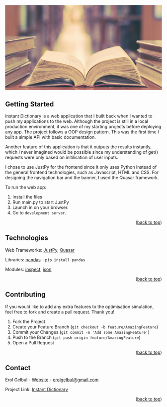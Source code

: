 <div id="top"></div>

<div style="text-align:center"><img src="images/cover.png" /></div>

<!-- ABOUT THE PROJECT -->
## Getting Started

Instant Dictionary is a web application that I built back when I wanted to push my applications to the web.
Although the project is still in a local production environment, it was one of my starting projects before
deploying any app. The project follows a OOP design pattern. This was the first time I built a simple API
with basic documentation.

Another feature of this application is that it outputs the results instantly, which I never imagined would
be possible since my understanding of get() requests were only based on initilisation of user inputs.

I chose to use JustPy for the frontend since it only uses Python instead of the general frontend technologies,
such as Javascript, HTML and CSS. For designing the navigation bar and the banner, I used the Quasar framework.


To run the web app:

1. Install the files
2. Run main.py to start JustPy
3. Launch in on your browser.
4. Go to `development server`.

<p align="right">(<a href="#top">back to top</a>)</p>


<!-- TECH -->
## Technologies

Web Frameworks: [JustPy](https://justpy.io/), [Quasar](https://quasar.dev/)

Libraries: [pandas](https://pandas.pydata.org/) - `pip install pandas`

Modules: [inspect](https://docs.python.org/3/library/inspect.html), [json](https://docs.python.org/3/library/json.html)


<p align="right">(<a href="#top">back to top</a>)</p>

<!-- CONTRIBUTING -->
## Contributing

If you would like to add any extra features to the optimisation simulation, feel free to fork and create a pull request. Thank you!

1. Fork the Project
2. Create your Feature Branch (`git checkout -b feature/AmazingFeature`)
3. Commit your Changes (`git commit -m 'Add some AmazingFeature'`)
4. Push to the Branch (`git push origin feature/AmazingFeature`)
5. Open a Pull Request

<p align="right">(<a href="#top">back to top</a>)</p>




<!-- CONTACT -->
## Contact

Erol Gelbul - [Website](http://www.erolgelbul.com) - erolgelbul@gmail.com

Project Link: [Instant Dictionary](https://github.com/ErolGelbul/instant_dictionary)

<p align="right">(<a href="#top">back to top</a>)</p>
